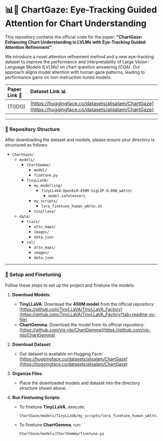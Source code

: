 # 📊👀 ChartGaze: Eye-Tracking Guided Attention for Chart Understanding

This repository contains the official code for the paper: **"ChartGaze: Enhancing Chart Understanding in LVLMs with Eye-Tracking Guided Attention Refinement"**.

We introduce a novel attention refinement method and a new eye-tracking dataset to improve the performance and interpretability of Large Vision-Language Models (LVLMs) on chart question answering (CQA). Our approach aligns model attention with human gaze patterns, leading to performance gains on non-instruction-tuned models.

| Paper Link 📄 | Dataset Link 📊 |
| :--- | :--- |
| [TODO]| [https://huggingface.co/datasets/alisalam/ChartGaze](https://huggingface.co/datasets/alisalam/ChartGaze) |

---

### 📂 Repository Structure
After downloading the dataset and models, please ensure your directory is structured as follows:

- `ChartGaze/`
  - `models/`
    - `ChartGemma/`
      - `model/`
      - `finetune.py`
    - `TinyLLaVA/`
      - `my_modelling/`
        - `TinyLLaVA-OpenELM-450M-SigLIP-0.89B_wAttn/`
          - `model.safetensors`  
      - `my_scripts/`
        - `lora_finetune_human_wAttn.sh`
      - `tinyllava/`
  - `data/`
    - `train/`
      - `attn_maps/`
      - `images/`
      - `data.json`
    - `val/`
      - `attn_maps/`
      - `images/`
      - `data.json`

---

### 🚀 Setup and Finetuning
Follow these steps to set up the project and finetune the models:

1.  **Download Models**:
    * **TinyLLaVA**: Download the **450M model** from the official repository: [https://github.com/TinyLLaVA/TinyLLaVA_Factory](https://github.com/TinyLLaVA/TinyLLaVA_Factory?tab=readme-ov-file)
    * **ChartGemma**: Download the model from its official repository: [https://github.com/vis-nlp/ChartGemma](https://github.com/vis-nlp/ChartGemma)

2.  **Download Dataset**:
    * Our dataset is available on Hugging Face: [https://huggingface.co/datasets/alisalam/ChartGaze](https://huggingface.co/datasets/alisalam/ChartGaze)

3.  **Organize Files**:
    * Place the downloaded models and dataset into the directory structure shown above.

4.  **Run Finetuning Scripts**:
    * To finetune **TinyLLaVA**, execute:
        ```bash
        ChartGaze/models/TinyLLaVA/my_scripts/lora_finetune_human_wAttn.sh
        ```
    * To finetune **ChartGemma**, run:
        ```bash
        ChartGaze/models/ChartGemma/finetune.py
        ```